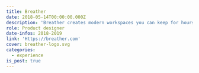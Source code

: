 ```yaml
---
title: Breather
date: 2018-05-14T00:00:00.000Z
description: 'Breather creates modern workspaces you can keep for hours, days or months.'
role: Product designer
date-infos: 2018-2019
link: 'Https://breather.com'
cover: breather-logo.svg
categories:
  - experience
is_post: true
---
```


